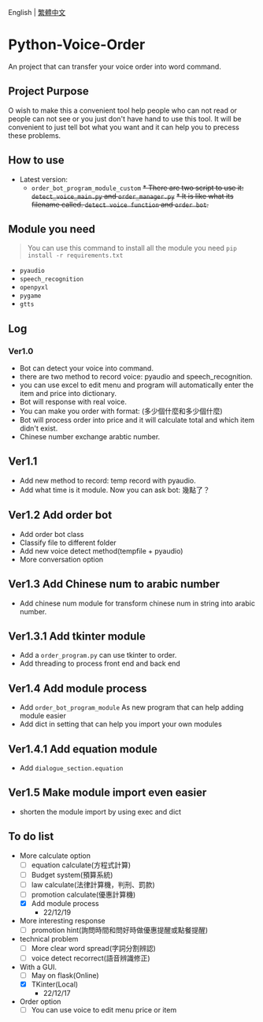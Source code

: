 English | [繁體中文](README_TCH.md)
# Python-Voice-Order
An project that can transfer your voice order into word command.

## Project Purpose
O wish to make this a convenient tool help people who can not read or people can not see or you just don't have hand to use this tool. It will be convenient to just tell bot what you want and it can help you to precess these problems.

## How to use
* Latest version:
  * ```order_bot_program_module_custom```
~~* There are two script to use it: ```detect_voice_main.py``` and ```order_manager.py```~~
~~* It is like what its filename called. ```detect voice function``` and ```order bot```.~~

## Module you need

> You can use this command to install all the module you need ```pip install -r requirements.txt```

* ```pyaudio```
* ```speech_recognition```
* ```openpyxl```
* ```pygame```
* ```gtts```

## Log
### Ver1.0
* Bot can detect your voice into command.
* there are two method to record voice: pyaudio and speech_recognition.
* you can use excel to edit menu and program will automatically enter the item and price into dictionary.
* Bot will response with real voice.
* You can make you order with format: (多少個什麼和多少個什麼)
* Bot will process order into price and it will calculate total and which item didn't exist.
* Chinese number exchange arabtic number.

## Ver1.1
* Add new method to record: temp record with pyaudio.
* Add what time is it module. Now you can ask bot: 幾點了？

## Ver1.2 Add order bot
* Add order bot class
* Classify file to different folder
* Add new voice detect method(tempfile + pyaudio)
* More conversation option

## Ver1.3 Add Chinese num to arabic number
* Add chinese num module for transform chinese num in string into arabic number.

## Ver1.3.1 Add tkinter module
* Add a ```order_program.py``` can use tkinter to order.
* Add threading to process front end and back end

## Ver1.4 Add module process
* Add ```order_bot_program_module``` As new program that can help adding module easier
* Add dict in setting that can help you import your own modules

## Ver1.4.1 Add equation module
* Add ```dialogue_section.equation```

## Ver1.5 Make module import even easier
* shorten the module import by using exec and dict

## To do list
* More calculate option
  - [ ] equation calculate(方程式計算)
  - [ ] Budget system(預算系統)
  - [ ] law calculate(法律計算機，判刑、罰款)
  - [ ] promotion calculate(優惠計算機)
  - [X] Add module process
    - 22/12/19

* More interesting response
  - [ ] promotion hint(詢問時間和問好時做優惠提醒或點餐提醒)

* technical problem
  - [ ] More clear word spread(字詞分割辨認)
  - [ ] voice detect recorrect(語音辨識修正)

* With a GUI.
  - [ ] May on flask(Online)
  - [X] TKinter(Local)
    - 22/12/17

* Order option
  - [ ] You can use voice to edit menu price or item
